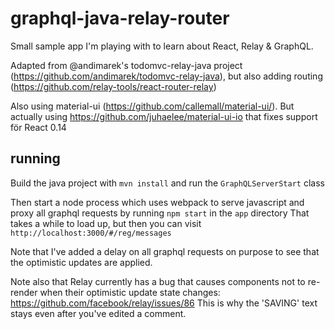 # graphql-java-relay-router
Small sample app I'm playing with to learn about React, Relay & GraphQL. 

Adapted from @andimarek's todomvc-relay-java project (https://github.com/andimarek/todomvc-relay-java), but also adding routing (https://github.com/relay-tools/react-router-relay)

Also using material-ui (https://github.com/callemall/material-ui/). But actually using https://github.com/juhaelee/material-ui-io that fixes support för React 0.14

## running
Build the java project with `mvn install` and run the `GraphQLServerStart` class

Then start a node process which uses webpack to serve javascript and proxy all graphql requests by running `npm start` in the `app` directory
That takes a while to load up, but then you can visit `http://localhost:3000/#/reg/messages`

Note that I've added a delay on all graphql requests on purpose to see that the optimistic updates are applied.

Note also that Relay currently has a bug that causes components not to re-render when their optimistic update state changes: https://github.com/facebook/relay/issues/86
This is why the 'SAVING' text stays even after you've edited a comment.
